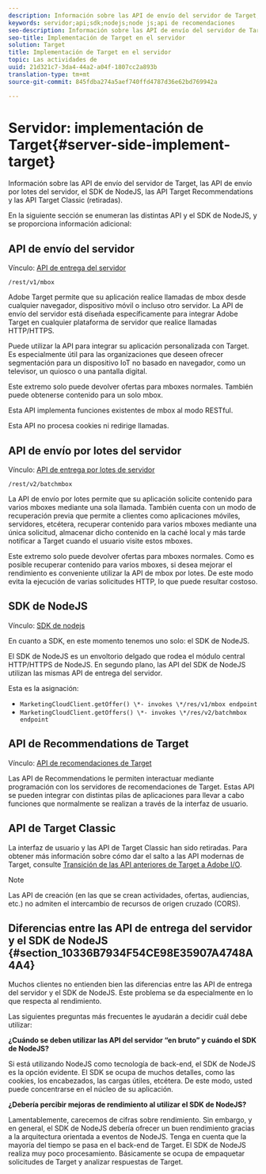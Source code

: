 ```yaml
---
description: Información sobre las API de envío del servidor de Target, las API de Recommendations y el SDK de NodeJS.
keywords: servidor;api;sdk;nodejs;node js;api de recomendaciones
seo-description: Información sobre las API de envío del servidor de Target, las API de Recommendations y el SDK de NodeJS.
seo-title: Implementación de Target en el servidor
solution: Target
title: Implementación de Target en el servidor
topic: Las actividades de
uuid: 21d321c7-3da4-44a2-a04f-1807cc2a893b
translation-type: tm+mt
source-git-commit: 845fdba274a5aef740ffd4787d36e62bd769942a

---
```



# Servidor: implementación de Target{#server-side-implement-target}

Información sobre las API de envío del servidor de Target, las API de envío por lotes del servidor, el SDK de NodeJS, las API Target Recommendations y las API Target Classic (retiradas).

En la siguiente sección se enumeran las distintas API y el SDK de NodeJS, y se proporciona información adicional:

## API de envío del servidor

Vínculo: [API de entrega del servidor](https://developers.adobetarget.com/api/#server-side-delivery)

`/rest/v1/mbox`

Adobe Target permite que su aplicación realice llamadas de mbox desde cualquier navegador, dispositivo móvil o incluso otro servidor. La API de envío del servidor está diseñada específicamente para integrar Adobe Target en cualquier plataforma de servidor que realice llamadas HTTP/HTTPS.

Puede utilizar la API para integrar su aplicación personalizada con Target. Es especialmente útil para las organizaciones que deseen ofrecer segmentación para un dispositivo IoT no basado en navegador, como un televisor, un quiosco o una pantalla digital.

Este extremo solo puede devolver ofertas para mboxes normales. También puede obtenerse contenido para un solo mbox.

Esta API implementa funciones existentes de mbox al modo RESTful.

Esta API no procesa cookies ni redirige llamadas.

## API de envío por lotes del servidor

Vínculo: [API de entrega por lotes de servidor](https://developers.adobetarget.com/api/#server-side-batch-delivery)

`/rest/v2/batchmbox`

La API de envío por lotes permite que su aplicación solicite contenido para varios mboxes mediante una sola llamada. También cuenta con un modo de recuperación previa que permite a clientes como aplicaciones móviles, servidores, etcétera, recuperar contenido para varios mboxes mediante una única solicitud, almacenar dicho contenido en la caché local y más tarde notificar a Target cuando el usuario visite estos mboxes.

Este extremo solo puede devolver ofertas para mboxes normales. Como es posible recuperar contenido para varios mboxes, si desea mejorar el rendimiento es conveniente utilizar la API de mbox por lotes. De este modo evita la ejecución de varias solicitudes HTTP, lo que puede resultar costoso.

## SDK de NodeJS

Vínculo: [SDK de nodejs](https://www.npmjs.com/package/@adobe/target-node-client)

En cuanto a SDK, en este momento tenemos uno solo: el SDK de NodeJS.

El SDK de NodeJS es un envoltorio delgado que rodea el módulo central HTTP/HTTPS de NodeJS. En segundo plano, las API del SDK de NodeJS utilizan las mismas API de entrega del servidor.

Esta es la asignación:

* `MarketingCloudClient.getOffer() \*- invokes \*/res/v1/mbox endpoint`
* `MarketingCloudClient.getOffers() \*- invokes \*/res/v2/batchmbox endpoint`

## API de Recommendations de Target

Vínculo: [API de recomendaciones de Target](https://developers.adobetarget.com/api/recommendations)

Las API de Recommendations le permiten interactuar mediante programación con los servidores de recomendaciones de Target. Estas API se pueden integrar con distintas pilas de aplicaciones para llevar a cabo funciones que normalmente se realizan a través de la interfaz de usuario.

## API de Target Classic

La interfaz de usuario y las API de Target Classic han sido retiradas. Para obtener más información sobre cómo dar el salto a las API modernas de Target, consulte [Transición de las API anteriores de Target a Adobe I/O](../../c-implementing-target/c-api-and-sdk-overview/target-api-documentation.md#concept_3A31E26C8FAF49598152ACFE088BD4D2).

>[!NOTE]
>Las API de creación (en las que se crean actividades, ofertas, audiencias, etc.) no admiten el intercambio de recursos de origen cruzado (CORS).

## Diferencias entre las API de entrega del servidor y el SDK de NodeJS {#section_10336B7934F54CE98E35907A4748A4A4}

Muchos clientes no entienden bien las diferencias entre las API de entrega del servidor y el SDK de NodeJS. Este problema se da especialmente en lo que respecta al rendimiento.

Las siguientes preguntas más frecuentes le ayudarán a decidir cuál debe utilizar:

**¿Cuándo se deben utilizar las API del servidor “en bruto” y cuándo el SDK de NodeJS?**

Si está utilizando NodeJS como tecnología de back-end, el SDK de NodeJS es la opción evidente. El SDK se ocupa de muchos detalles, como las cookies, los encabezados, las cargas útiles, etcétera. De este modo, usted puede concentrarse en el núcleo de su aplicación.

**¿Debería percibir mejoras de rendimiento al utilizar el SDK de NodeJS?**

Lamentablemente, carecemos de cifras sobre rendimiento. Sin embargo, y en general, el SDK de NodeJS debería ofrecer un buen rendimiento gracias a la arquitectura orientada a eventos de NodeJS. Tenga en cuenta que la mayoría del tiempo se pasa en el back-end de Target. El SDK de NodeJS realiza muy poco procesamiento. Básicamente se ocupa de empaquetar solicitudes de Target y analizar respuestas de Target.

